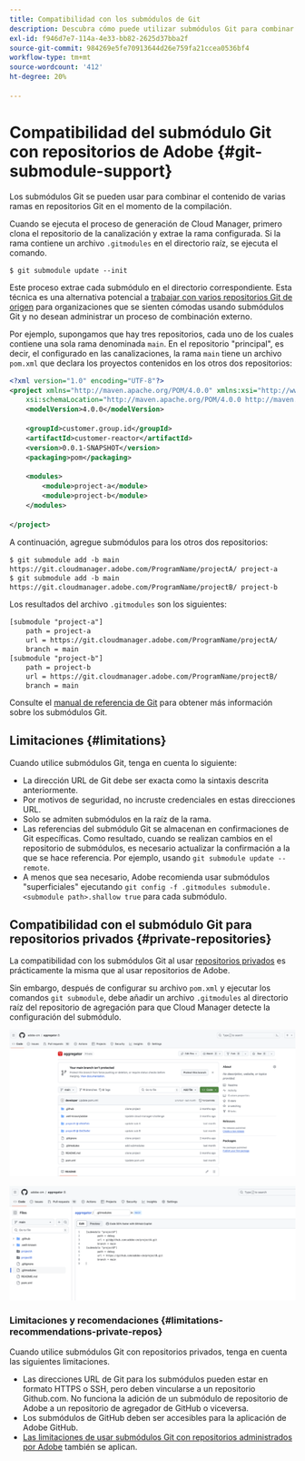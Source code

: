 ```yaml
---
title: Compatibilidad con los submódulos de Git
description: Descubra cómo puede utilizar submódulos Git para combinar el contenido de varias ramas en repositorios Git en el momento de la compilación.
exl-id: f946d7e7-114a-4e33-bb82-2625d37bba2f
source-git-commit: 984269e5fe70913644d26e759fa21ccea0536bf4
workflow-type: tm+mt
source-wordcount: '412'
ht-degree: 20%

---
```


# Compatibilidad del submódulo Git con repositorios de Adobe {#git-submodule-support}

Los submódulos Git se pueden usar para combinar el contenido de varias ramas en repositorios Git en el momento de la compilación.

Cuando se ejecuta el proceso de generación de Cloud Manager, primero clona el repositorio de la canalización y extrae la rama configurada. Si la rama contiene un archivo `.gitmodules` en el directorio raíz, se ejecuta el comando.

```
$ git submodule update --init
```

Este proceso extrae cada submódulo en el directorio correspondiente. Esta técnica es una alternativa potencial a [trabajar con varios repositorios Git de origen](/help/managing-code/multiple-git-repos.md) para organizaciones que se sienten cómodas usando submódulos Git y no desean administrar un proceso de combinación externo.

Por ejemplo, supongamos que hay tres repositorios, cada uno de los cuales contiene una sola rama denominada `main`. En el repositorio &quot;principal&quot;, es decir, el configurado en las canalizaciones, la rama `main` tiene un archivo `pom.xml` que declara los proyectos contenidos en los otros dos repositorios:

```xml
<?xml version="1.0" encoding="UTF-8"?>
<project xmlns="http://maven.apache.org/POM/4.0.0" xmlns:xsi="http://www.w3.org/2001/XMLSchema-instance"
    xsi:schemaLocation="http://maven.apache.org/POM/4.0.0 http://maven.apache.org/maven-v4_0_0.xsd">
    <modelVersion>4.0.0</modelVersion>
   
    <groupId>customer.group.id</groupId>
    <artifactId>customer-reactor</artifactId>
    <version>0.0.1-SNAPSHOT</version>
    <packaging>pom</packaging>
   
    <modules>
        <module>project-a</module>
        <module>project-b</module>
    </modules>
   
</project>
```

A continuación, agregue submódulos para los otros dos repositorios:

```shell
$ git submodule add -b main https://git.cloudmanager.adobe.com/ProgramName/projectA/ project-a
$ git submodule add -b main https://git.cloudmanager.adobe.com/ProgramName/projectB/ project-b
```

Los resultados del archivo `.gitmodules` son los siguientes:

```text
[submodule "project-a"]
    path = project-a
    url = https://git.cloudmanager.adobe.com/ProgramName/projectA/
    branch = main
[submodule "project-b"]
    path = project-b
    url = https://git.cloudmanager.adobe.com/ProgramName/projectB/
    branch = main
```

Consulte el [manual de referencia de Git](https://git-scm.com/book/en/v2/Git-Tools-Submodules) para obtener más información sobre los submódulos Git.

## Limitaciones {#limitations}

Cuando utilice submódulos Git, tenga en cuenta lo siguiente:

* La dirección URL de Git debe ser exacta como la sintaxis descrita anteriormente.
* Por motivos de seguridad, no incruste credenciales en estas direcciones URL.
* Solo se admiten submódulos en la raíz de la rama.
* Las referencias del submódulo Git se almacenan en confirmaciones de Git específicas. Como resultado, cuando se realizan cambios en el repositorio de submódulos, es necesario actualizar la confirmación a la que se hace referencia. Por ejemplo, usando `git submodule update --remote`.
* A menos que sea necesario, Adobe recomienda usar submódulos &quot;superficiales&quot; ejecutando `git config -f .gitmodules submodule.<submodule path>.shallow true` para cada submódulo.


## Compatibilidad con el submódulo Git para repositorios privados {#private-repositories}

La compatibilidad con los submódulos Git al usar [repositorios privados](private-repositories.md) es prácticamente la misma que al usar repositorios de Adobe.

Sin embargo, después de configurar su archivo `pom.xml` y ejecutar los comandos `git submodule`, debe añadir un archivo `.gitmodules` al directorio raíz del repositorio de agregación para que Cloud Manager detecte la configuración del submódulo.

![Archivo .gitmodules](assets/gitmodules.png)

![Agregador](assets/aggregator.png)

### Limitaciones y recomendaciones {#limitations-recommendations-private-repos}

Cuando utilice submódulos Git con repositorios privados, tenga en cuenta las siguientes limitaciones.

* Las direcciones URL de Git para los submódulos pueden estar en formato HTTPS o SSH, pero deben vincularse a un repositorio Github.com. No funciona la adición de un submódulo de repositorio de Adobe a un repositorio de agregador de GitHub o viceversa.
* Los submódulos de GitHub deben ser accesibles para la aplicación de Adobe GitHub.
* [Las limitaciones de usar submódulos Git con repositorios administrados por Adobe](#limitations-recommendations) también se aplican.
